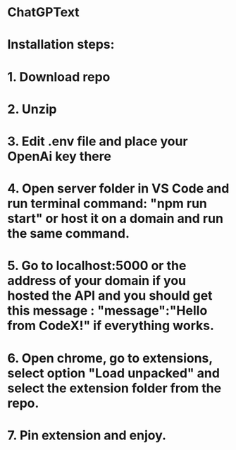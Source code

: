 ﻿# ChatGPText
# Installation steps:
# 1. Download repo
# 2. Unzip
# 3. Edit .env file and place your OpenAi key there
# 4. Open server folder in VS Code and run terminal command: "npm run start" or host it on a domain and run the same command.
# 5. Go to localhost:5000 or the address of your domain if you hosted the API and you should get this message : "message":"Hello from CodeX!" if everything works.
# 6. Open chrome, go to extensions, select option "Load unpacked"  and select the extension folder from the repo.
# 7. Pin extension and enjoy. 
